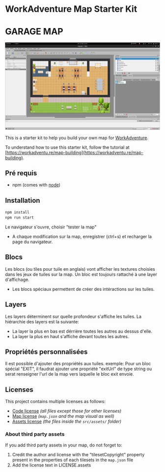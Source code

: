 # WorkAdventure Map Starter Kit
# GARAGE MAP

![map](./map.png)

This is a starter kit to help you build your own map for [WorkAdventure](https://workadventu.re).

To understand how to use this starter kit, follow the tutorial at [https://workadventu.re/map-building](https://workadventu.re/map-building).

## Pré requis

- npm (comes with [node](https://nodejs.org/en/))

## Installation

```bash
npm install
npm run start
```

Le navigateur s'ouvre, choisir "tester la map"

- A chaque modification sur la map, enregistrer (ctrl+s) et recharger la page du navigateur.

## Blocs

Les blocs (ou tiles pour tuile en anglais) vont afficher les textures choisies dans les jeux de tuiles sur la map.
Un bloc est toujours rattaché à une layer d'affichage.
- Les blocs spéciaux permettent de créer des intéractions sur les tuiles.

## Layers

Les layers déterminent sur quelle profondeur s'affiche les tuiles.
La hiérarchie des layers est la suivante:
- La layer la plus en bas est dérrière toutes les autres au dessus d'elle.
- La layer la plus en haut s'affiche devant toutes les autres.

## Propriétés personnalisées

Il est possible d'ajouter des propriétés aux tuiles.
exemple: Pour un bloc spécial "EXIT", il faudrat ajouter une propriété "exitUrl" de type string ou serat renseigner l'url de la map vers laquelle le bloc exit envoie.

## Licenses

This project contains multiple licenses as follows:

* [Code license](./LICENSE.code) *(all files except those for other licenses)*
* [Map license](./LICENSE.map) *(`map.json` and the map visual as well)*
* [Assets license](./LICENSE.assets) *(the files inside the `src/assets/` folder)*

### About third party assets

If you add third party assets in your map, do not forget to:
1. Credit the author and license with the "tilesetCopyright" property present in the properties of each tilesets in the `map.json` file
2. Add the license text in LICENSE.assets

